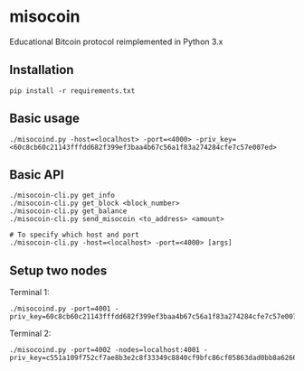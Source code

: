 # misocoin
Educational Bitcoin protocol reimplemented in Python 3.x

## Installation
```
pip install -r requirements.txt
```

## Basic usage
```
./misocoind.py -host=<localhost> -port=<4000> -priv_key=<60c8cb60c21143fffdd682f399ef3baa4b67c56a1f83a274284cfe7c57e007ed>
```

## Basic API
```
./misocoin-cli.py get_info
./misocoin-cli.py get_block <block_number>
./misocoin-cli.py get_balance
./misocoin-cli.py send_misocoin <to_address> <amount>

# To specify which host and port
./misocoin-cli.py -host=<localhost> -port=<4000> [args]
```

## Setup two nodes

Terminal 1:
```
./misocoind.py -port=4001 -priv_key=60c8cb60c21143fffdd682f399ef3baa4b67c56a1f83a274284cfe7c57e007ed
```

Terminal 2:
```
./misocoind.py -port=4002 -nodes=localhost:4001 -priv_key=c551a109f752cf7ae8b3e2c8f33349c8840cf9bfc86cf05863dad0bb8a626667
```